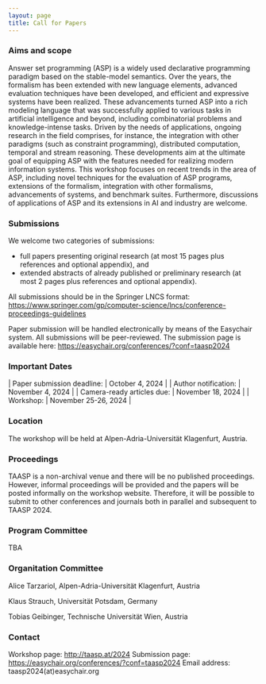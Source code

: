 ```yaml
---
layout: page
title: Call for Papers
---
```



### Aims and scope
Answer set programming (ASP) is a widely used declarative programming paradigm based on the stable-model semantics. Over the years, the formalism has been extended with new language elements, advanced evaluation techniques have been developed, and efficient and expressive systems have been realized. These advancements turned ASP into a rich modeling language that was successfully applied to various tasks in artificial intelligence and beyond, including combinatorial problems and knowledge-intense tasks. Driven by the needs of applications, ongoing research in the field comprises, for instance, the integration with other paradigms (such as constraint programming), distributed computation, temporal and stream reasoning. These developments aim at the ultimate goal of equipping ASP with the features needed for realizing modern information systems. This workshop focuses on recent trends in the area of ASP, including novel techniques for the evaluation of ASP programs, extensions of the formalism, integration with other formalisms, advancements of systems, and benchmark suites. Furthermore, discussions of applications of ASP and its extensions in AI and industry are welcome.

### Submissions
We welcome two categories of submissions:

- full papers presenting original research (at most 15 pages plus
   references and optional appendix), and
- extended abstracts of already published or preliminary research
   (at most 2 pages plus references and optional appendix).

All submissions should be in the Springer LNCS format:
https://www.springer.com/gp/computer-science/lncs/conference-proceedings-guidelines

Paper submission will be handled electronically by means of the Easychair system. All submissions will be peer-reviewed.
The submission page is available here:
https://easychair.org/conferences/?conf=taasp2024

### Important Dates
| Paper submission deadline: | October 4, 2024      | 
| Author notification:       | November 4, 2024     | 
| Camera-ready articles due: | November 18, 2024    | 
| Workshop:                  | November 25-26, 2024 | 

### Location
 The workshop will be held at Alpen-Adria-Universität Klagenfurt, Austria.

### Proceedings
 TAASP is a non-archival venue and there will be no published
 proceedings. However, informal proceedings will be provided and the
 papers will be posted informally on the workshop website. Therefore,
 it will be possible to submit to other conferences and journals both
 in parallel and subsequent to TAASP 2024.

### Program Committee
 TBA

### Organitation Committee
 Alice Tarzariol, Alpen-Adria-Universität Klagenfurt, Austria

 Klaus Strauch, Universität Potsdam, Germany

 Tobias Geibinger, Technische Universität Wien, Austria

### Contact
 Workshop page: http://taasp.at/2024
 Submission page: https://easychair.org/conferences/?conf=taasp2024
 Email address: taasp2024(at)easychair.org
